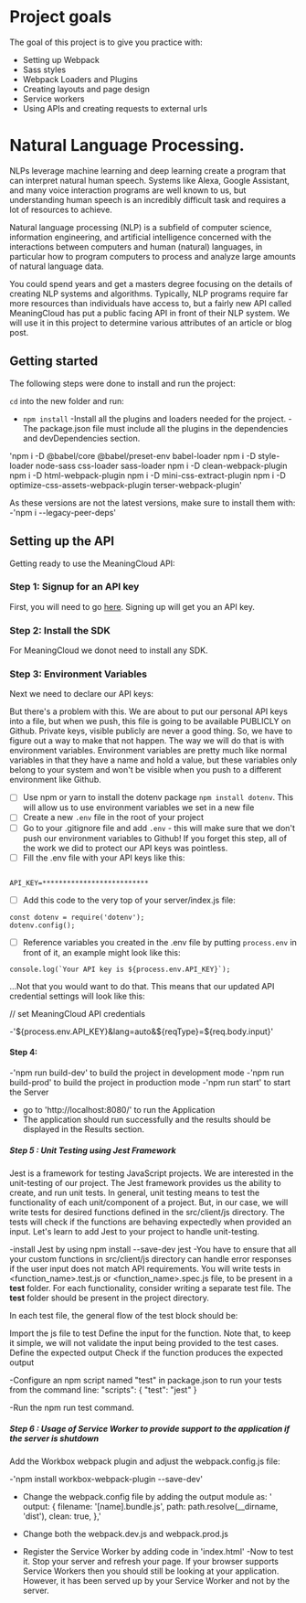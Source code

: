 # Project goals

The goal of this project is to give you practice with:

- Setting up Webpack
- Sass styles
- Webpack Loaders and Plugins
- Creating layouts and page design
- Service workers
- Using APIs and creating requests to external urls

# Natural Language Processing.

NLPs leverage machine learning and deep learning create a program that can interpret natural human speech. Systems like Alexa, Google Assistant, and many voice interaction programs are well known to us, but understanding human speech is an incredibly difficult task and requires a lot of resources to achieve.

Natural language processing (NLP) is a subfield of computer science, information engineering, and artificial intelligence concerned with the interactions between computers and human (natural) languages, in particular how to program computers to process and analyze large amounts of natural language data.

You could spend years and get a masters degree focusing on the details of creating NLP systems and algorithms. Typically, NLP programs require far more resources than individuals have access to, but a fairly new API called MeaningCloud has put a public facing API in front of their NLP system. We will use it in this project to determine various attributes of an article or blog post.

## Getting started

The following steps were done to install and run the project:

`cd` into the new folder and run:

- `npm install`
-Install all the plugins and loaders needed for the project.
-The package.json file must include all the plugins in the dependencies and devDependencies section.

'npm i -D @babel/core @babel/preset-env babel-loader
npm i -D style-loader node-sass css-loader sass-loader
npm i -D clean-webpack-plugin
npm i -D html-webpack-plugin
npm i -D mini-css-extract-plugin
npm i -D optimize-css-assets-webpack-plugin terser-webpack-plugin'

As these versions are not the latest versions, make sure to install them with:
-'npm i --legacy-peer-deps'

## Setting up the API

Getting ready to use the MeaningCloud API:

### Step 1: Signup for an API key

First, you will need to go [here](https://www.meaningcloud.com/developer/apis). Signing up will get you an API key.

### Step 2: Install the SDK

For MeaningCloud we donot need to install any SDK.

### Step 3: Environment Variables

Next we need to declare our API keys:

But there's a problem with this. We are about to put our personal API keys into a file, but when we push, this file is going to be available PUBLICLY on Github. Private keys, visible publicly are never a good thing. So, we have to figure out a way to make that not happen. The way we will do that is with environment variables. Environment variables are pretty much like normal variables in that they have a name and hold a value, but these variables only belong to your system and won't be visible when you push to a different environment like Github.

- [ ] Use npm or yarn to install the dotenv package `npm install dotenv`. This will allow us to use environment variables we set in a new file
- [ ] Create a new `.env` file in the root of your project
- [ ] Go to your .gitignore file and add `.env` - this will make sure that we don't push our environment variables to Github! If you forget this step, all of the work we did to protect our API keys was pointless.
- [ ] Fill the .env file with your API keys like this:

```

API_KEY=**************************
```

- [ ] Add this code to the very top of your server/index.js file:

```
const dotenv = require('dotenv');
dotenv.config();
```

- [ ] Reference variables you created in the .env file by putting `process.env` in front of it, an example might look like this:

```
console.log(`Your API key is ${process.env.API_KEY}`);
```

...Not that you would want to do that. This means that our updated API credential settings will look like this:

// set MeaningCloud API credentials

 -'${process.env.API_KEY}&lang=auto&${reqType}=${req.body.input}'

#### Step 4: 
-'npm run build-dev' to build the project in development mode
-'npm run build-prod' to build the project in production mode
-'npm run start' to start the Server
- go to 'http://localhost:8080/' to run the Application
- The application should run successfully and the results should be displayed in the Results section.

##### Step 5 : Unit Testing using Jest Framework

Jest is a framework for testing JavaScript projects. We are interested in the unit-testing of our project. The Jest framework provides us the ability to create, and run unit tests. In general, unit testing means to test the functionality of each unit/component of a project. But, in our case, we will write tests for desired functions defined in the src/client/js directory. The tests will check if the functions are behaving expectedly when provided an input. Let's learn to add Jest to your project to handle unit-testing.

-install Jest by using npm install --save-dev jest
-You have to ensure that all your custom functions in src/client/js directory can handle error responses if the user input does not match API requirements. You will write tests in <function_name>.test.js or <function_name>.spec.js file, to be present in a __test__ folder. For each functionality, consider writing a separate test file. The __test__ folder should be present in the project directory.

In each test file, the general flow of the test block should be:

Import the js file to test
Define the input for the function. Note that, to keep it simple, we will not validate the input being provided to the test cases.
Define the expected output
Check if the function produces the expected output

-Configure an npm script named "test" in package.json to run your tests from the command line:
"scripts": {
    "test": "jest"
}

-Run the npm run test command.

##### Step 6 : Usage of Service Worker to provide support to the application if the server is shutdown

Add the Workbox webpack plugin and adjust the webpack.config.js file:

-'npm install workbox-webpack-plugin --save-dev'
- Change the webpack.config file by adding the output module as:
' output: {
      filename: '[name].bundle.js',
      path: path.resolve(__dirname, 'dist'),
      clean: true,
    },'
    
 - Change both the webpack.dev.js and webpack.prod.js
 - Register the Service Worker by adding code in 'index.html'
 -Now to test it. Stop your server and refresh your page. If your browser supports Service Workers then you should still be looking at your application. However, it has been served up by your Service Worker and not by the server.


